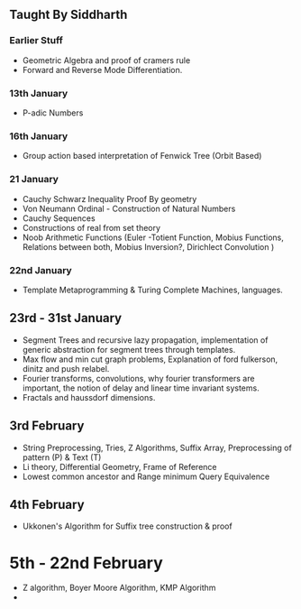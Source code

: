 ## Taught By Siddharth  
### Earlier Stuff
- Geometric Algebra and proof of cramers rule
- Forward and Reverse Mode Differentiation.
### 13th January
- P-adic Numbers
### 16th January
- Group action based interpretation of Fenwick Tree (Orbit Based)
### 21 January
- Cauchy Schwarz Inequality Proof By geometry
- Von Neumann Ordinal - Construction of Natural Numbers
- Cauchy Sequences
- Constructions of real from set theory
- Noob Arithmetic Functions (Euler -Totient Function, Mobius Functions, Relations between both, Mobius Inversion?, Dirichlect Convolution )
### 22nd January
- Template Metaprogramming & Turing Complete Machines, languages.
## 23rd - 31st January
- Segment Trees and recursive lazy propagation, implementation of
generic abstraction for segment trees through templates.
- Max flow and min cut graph problems, Explanation of ford fulkerson, dinitz and push relabel.
- Fourier transforms, convolutions, why fourier transformers are important, the notion of delay and linear time invariant systems.
- Fractals and haussdorf dimensions.
## 3rd February
- String Preprocessing, Tries, Z Algorithms, Suffix Array, Preprocessing of pattern (P) & Text (T)
- Li theory, Differential Geometry, Frame of Reference
- Lowest common ancestor and Range minimum Query Equivalence
## 4th February
- Ukkonen's Algorithm for Suffix tree construction & proof
# 5th - 22nd February
- Z algorithm, Boyer Moore Algorithm, KMP Algorithm
-
